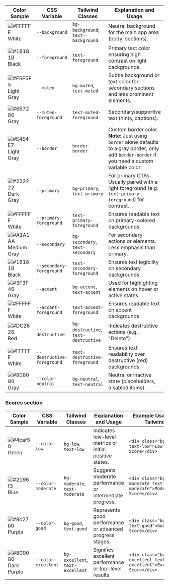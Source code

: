 | **Color Sample**                                                            | **CSS Variable**           | **Tailwind Classes**                 | **Explanation and Usage**                                                                                                                         | **Example Usage in Tailwind**                                                                                            |
| --------------------------------------------------------------------------- | -------------------------- | ------------------------------------ | ------------------------------------------------------------------------------------------------------------------------------------------------- | ------------------------------------------------------------------------------------------------------------------------ |
| ![#FFFFFF](https://via.placeholder.com/15/FFFFFF/000000?text=+) White       | `--background`             | `bg-background`, `text-background`   | Neutral background for the main app area (body, sections).                                                                                        | `<div class="bg-background text-background">Main Content</div>`                                                          |
| ![#18181B](https://via.placeholder.com/15/18181B/000000?text=+) Black       | `--foreground`             | `text-foreground`                    | Primary text color ensuring high contrast on light backgrounds.                                                                                   | `<p class="text-foreground">Primary Text</p>`                                                                            |
| ![#F5F5F5](https://via.placeholder.com/15/F5F5F5/000000?text=+) Light Gray  | `--muted`                  | `bg-muted`, `text-muted`             | Subtle background or text color for secondary sections and less prominent elements.                                                               | `<div class="bg-muted text-muted">Secondary Section</div>`                                                               |
| ![#6B7280](https://via.placeholder.com/15/6B7280/000000?text=+) Gray        | `--muted-foreground`       | `text-muted-foreground`              | Secondary/supportive text (hints, captions).                                                                                                      | `<span class="text-muted-foreground">Hint Text</span>`                                                                   |
| ![#E4E4E7](https://via.placeholder.com/15/E4E4E7/000000?text=+) Light Gray  | `--border`                 | `border-border`                      | Custom border color. **Note:** Just using `border` alone defaults to a gray border; only add `border-border` if you need a custom variable color. | `<div class="border p-4">Default gray border</div>`<br>`<div class="border border-border p-4">Custom border color</div>` |
| ![#222222](https://via.placeholder.com/15/222222/000000?text=+) Dark Gray   | `--primary`                | `bg-primary`, `text-primary`         | For primary CTAs. Usually paired with a light foreground (e.g. `text-primary-foreground`) for contrast.                                           | `<button class="bg-primary text-primary-foreground">Primary Action</button>`                                             |
| ![#FFFFFF](https://via.placeholder.com/15/FFFFFF/000000?text=+) White       | `--primary-foreground`     | `text-primary-foreground`            | Ensures readable text on primary-colored backgrounds.                                                                                             | `<button class="bg-primary text-primary-foreground">Save</button>`                                                       |
| ![#A1A1AA](https://via.placeholder.com/15/A1A1AA/000000?text=+) Medium Gray | `--secondary`              | `bg-secondary`, `text-secondary`     | For secondary actions or elements. Less emphasis than primary.                                                                                    | `<button class="bg-secondary text-secondary-foreground">Secondary</button>`                                              |
| ![#18181B](https://via.placeholder.com/15/18181B/000000?text=+) Black       | `--secondary-foreground`   | `text-secondary-foreground`          | Ensures text legibility on secondary backgrounds.                                                                                                 | `<button class="bg-secondary text-secondary-foreground">Cancel</button>`                                                 |
| ![#3F3F46](https://via.placeholder.com/15/3F3F46/000000?text=+) Gray        | `--accent`                 | `bg-accent`, `text-accent`           | Used for highlighting elements on hover or active states.                                                                                         | `<div class="bg-accent text-accent-foreground">Highlighted Element</div>`                                                |
| ![#FFFFFF](https://via.placeholder.com/15/FFFFFF/000000?text=+) White       | `--accent-foreground`      | `text-accent-foreground`             | Ensures readable text on accent backgrounds.                                                                                                      | `<span class="bg-accent text-accent-foreground">Hovered Text</span>`                                                     |
| ![#DC2626](https://via.placeholder.com/15/DC2626/000000?text=+) Red         | `--destructive`            | `bg-destructive`, `text-destructive` | Indicates destructive actions (e.g., "Delete").                                                                                                   | `<button class="bg-destructive text-destructive-foreground">Delete</button>`                                             |
| ![#FFFFFF](https://via.placeholder.com/15/FFFFFF/000000?text=+) White       | `--destructive-foreground` | `text-destructive-foreground`        | Ensures text readability over destructive (red) backgrounds.                                                                                      | `<button class="bg-destructive text-destructive-foreground">Remove</button>`                                             |
| ![#808080](https://via.placeholder.com/15/808080/000000?text=+) Gray        | `--color-neutral`          | `bg-neutral`, `text-neutral`         | Neutral or inactive state (placeholders, disabled items).                                                                                         | `<div class="bg-neutral text-neutral">Neutral State</div>`                                                               |

### Scores section

| **Color Sample**                                                            | **CSS Variable**    | **Tailwind Classes**             | **Explanation and Usage**                                | **Example Usage in Tailwind**                                    |
| --------------------------------------------------------------------------- | ------------------- | -------------------------------- | -------------------------------------------------------- | ---------------------------------------------------------------- |
| ![#4caf50](https://via.placeholder.com/15/4caf50/000000?text=+) Green       | `--color-low`       | `bg-low`, `text-low`             | Indicates low-level metrics or initial positive states.  | `<div class="bg-low text-low">Low Score</div>`                   |
| ![#2196f3](https://via.placeholder.com/15/2196f3/000000?text=+) Blue        | `--color-moderate`  | `bg-moderate`, `text-moderate`   | Suggests moderate performance or intermediate progress.  | `<div class="bg-moderate text-moderate">Moderate Score</div>`    |
| ![#9c27b0](https://via.placeholder.com/15/9c27b0/000000?text=+) Purple      | `--color-good`      | `bg-good`, `text-good`           | Represents good performance or advanced progress stages. | `<div class="bg-good text-good">Good Score</div>`                |
| ![#800080](https://via.placeholder.com/15/800080/000000?text=+) Dark Purple | `--color-excellent` | `bg-excellent`, `text-excellent` | Signifies excellent performance or top-level results.    | `<div class="bg-excellent text-excellent">Excellent Score</div>` |
